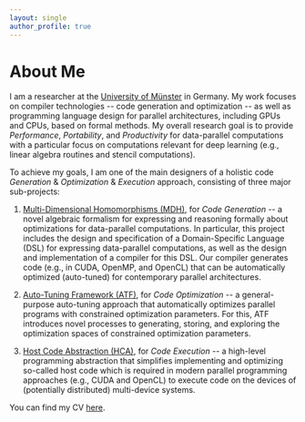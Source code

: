 ```yaml
---
layout: single
author_profile: true
---
```


# About Me

I am a researcher at the [University of Münster](https://www.uni-muenster.de/en/) in Germany. My work focuses on compiler technologies -- code generation and optimization -- as well as programming language design for parallel architectures, including GPUs and CPUs, based on formal methods. My overall research goal is to provide *Performance*, *Portability*, and *Productivity* for data-parallel computations with a particular focus on computations relevant for deep learning (e.g., linear algebra routines and stencil computations).

To achieve my goals, I am one of the main designers of a holistic code *Generation* & *Optimization* & *Execution* approach, consisting of three major sub-projects:

1. [Multi-Dimensional Homomorphisms (MDH)](https://mdh-lang.org), for *Code Generation* -- a novel algebraic formalism for expressing and reasoning formally about optimizations for data-parallel computations. In particular, this project includes the design and specification of a Domain-Specific Language (DSL) for expressing data-parallel computations, as well as the design and implementation of a compiler for this DSL. Our compiler generates code (e.g., in CUDA, OpenMP, and OpenCL) that can be automatically optimized (auto-tuned) for contemporary parallel architectures.

2. [Auto-Tuning Framework (ATF)](https://atf-tuner.org), for *Code Optimization* -- a general-purpose auto-tuning approach that automatically optimizes parallel programs with constrained optimization parameters. For this, ATF introduces novel processes to generating, storing, and exploring the optimization spaces of constrained optimization parameters.

3. [Host Code Abstraction (HCA)](https://hca-project.org), for *Code Execution* -- a high-level programming abstraction that simplifies implementing and optimizing so-called host code which is required in modern parallel programming approaches (e.g., CUDA and OpenCL) to execute code on the devices of (potentially distributed) multi-device systems.

You can find my CV [here](assets/files/cv_rasch.pdf).
